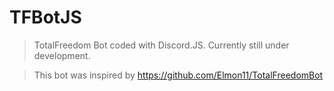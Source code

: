 # TFBotJS
> TotalFreedom Bot coded with Discord.JS.
>Currently still under development.

>This bot was inspired by https://github.com/Elmon11/TotalFreedomBot
